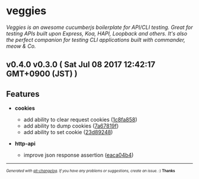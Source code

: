 # veggies

_Veggies is an awesome cucumberjs boilerplate for API/CLI testing. Great for testing APIs built upon Express, Koa, HAPI, Loopback and others. It's also the perfect companion for testing CLI applications built with commander, meow & Co._

## v0.4.0 v0.3.0 ( Sat Jul 08 2017 12:42:17 GMT+0900 (JST) )


## Features

  - **cookies**
    - add ability to clear request cookies
  ([1c8fa858](git@github.com:ekino/veggies/commit/1c8fa858a18b66fdb812339d4998becc36473d52))
    - add ability to dump cookies
  ([7a67819f](git@github.com:ekino/veggies/commit/7a67819f332ac1623b0be2d478b2c174fb59f5d3))
    - add ability to set cookie
  ([23d89248](git@github.com:ekino/veggies/commit/23d8924862662bcf54d1206bf0ffe6692142d03f))

  - **http-api**
    - improve json response assertion
  ([eaca04b4](git@github.com:ekino/veggies/commit/eaca04b496833b8d02e11fb2af9c83d2b17060dd))





---
<sub><sup>*Generated with [git-changelog](https://github.com/rafinskipg/git-changelog). If you have any problems or suggestions, create an issue.* :) **Thanks** </sub></sup>
